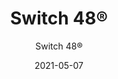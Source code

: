 ---
title: "Switch 48®"
image_primary: "img/Arktura-Switch-48-Sprint6360-Kansas-City_WEB_2.jpg"
image_secondary: "img/Arktura-Switch-48-Ceiling-Feature-Image-v3.png"
description: "Switch%2048%AE%A0is%20a%20carefully%20composed%20collection%20of%20aluminum%A0rods%20held%20in%20three-dimensional%20space.%20The%20preconfigured%20modules%20create%20a%20fine-grained%2C%20multidimensional%20layer%20of%20pattern%20and%20color%20and%20can%20be%20easily%20suspended%20at%20different%20heights%20and%20in%20many%20configurations%20using%20our%20quick%20connect%20system.%20%A0"
designer: "Arktura"
tags: 
  - "Ceiling Clouds"
subtitle: "Switch 48®"
href: "https://arktura.com/product/switch-48/"
category: "Ceiling Clouds"
manufacturer: "Arktura"
slug: "/manufacturers/arktura/ceiling-clouds/arktura-switch-48"
date: "2021-05-07"
---